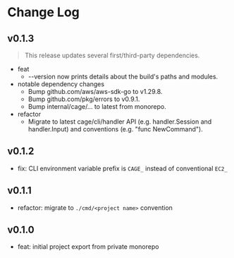 # Change Log

## v0.1.3

> This release updates several first/third-party dependencies.

- feat
  - --version now prints details about the build's paths and modules.
- notable dependency changes
  - Bump github.com/aws/aws-sdk-go to v1.29.8.
  - Bump github.com/pkg/errors to v0.9.1.
  - Bump internal/cage/... to latest from monorepo.
- refactor
  - Migrate to latest cage/cli/handler API (e.g. handler.Session and handler.Input) and conventions (e.g. "func NewCommand").

## v0.1.2

- fix: CLI environment variable prefix is `CAGE_` instead of conventional `EC2_`

## v0.1.1

- refactor: migrate to `./cmd/<project name>` convention

## v0.1.0

- feat: initial project export from private monorepo
